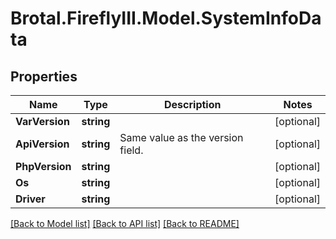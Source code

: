 # Brotal.FireflyIII.Model.SystemInfoData

## Properties

Name | Type | Description | Notes
------------ | ------------- | ------------- | -------------
**VarVersion** | **string** |  | [optional] 
**ApiVersion** | **string** | Same value as the version field. | [optional] 
**PhpVersion** | **string** |  | [optional] 
**Os** | **string** |  | [optional] 
**Driver** | **string** |  | [optional] 

[[Back to Model list]](../../README.md#documentation-for-models) [[Back to API list]](../../README.md#documentation-for-api-endpoints) [[Back to README]](../../README.md)

